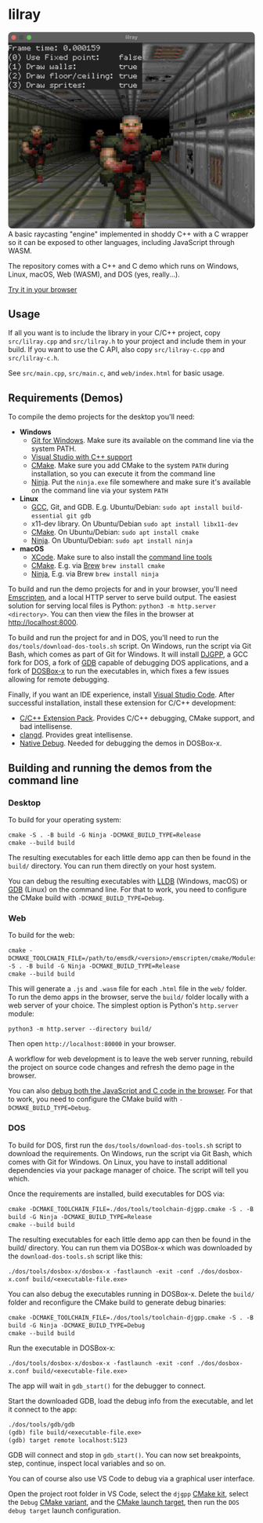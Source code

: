 # lilray
![](screenshot.png)
A basic raycasting "engine" implemented in shoddy C++ with a C wrapper so it can be exposed to other languages, including JavaScript through WASM.

The repository comes with a C++ and C demo which runs on Windows, Linux, macOS, Web (WASM), and DOS (yes, really...).

[Try it in your browser](https://marioslab.io/dump/lilray/)

## Usage
If all you want is to include the library in your C/C++ project, copy `src/lilray.cpp` and `src/lilray.h` to your project and include them in your build. If you want to use the C API, also copy `src/lilray-c.cpp` and `src/lilray-c.h`.

See `src/main.cpp`, `src/main.c`, and `web/index.html` for basic usage.

## Requirements (Demos)
To compile the demo projects for the desktop you'll need:

* **Windows**
    * [Git for Windows](https://git-scm.com/download/win). Make sure its available on the command line via the system PATH.
    * [Visual Studio with C++ support](https://visualstudio.microsoft.com/vs/features/cplusplus/)
    * [CMake](https://cmake.org/download/). Make sure you add CMake to the system `PATH` during installation, so you can execute it from the command line
    * [Ninja](https://github.com/ninja-build/ninja/releases). Put the `ninja.exe` file somewhere and make sure it's available on the command line via your system `PATH`
* **Linux**
    * [GCC](https://gcc.gnu.org/), Git, and GDB. E.g. Ubuntu/Debian: `sudo apt install build-essential git gdb`
    * x11-dev library. On Ubuntu/Debian `sudo apt install libx11-dev`
    * [CMake](https://cmake.org/download/). On Ubuntu/Debian: `sudo apt install cmake`
	* [Ninja](https://github.com/ninja-build/ninja/releases). On Ubuntu/Debian: `sudo apt install ninja`
* **macOS**
    * [XCode](https://developer.apple.com/xcode/). Make sure to also install the [command line tools](https://mac.install.guide/commandlinetools/4.html)
    * [CMake](https://cmake.org/download/). E.g. via [Brew](https://brew.sh/) `brew install cmake`
    * [Ninja](https://github.com/ninja-build/ninja/releases), E.g. via Brew `brew install ninja`


To build and run the demo projects for and in your browser, you'll need [Emscripten](https://emscripten.org/), and a local HTTP server to serve build output. The easiest solution for serving local files is Python: `python3 -m http.server <directory>`.  You can then view the files in the browser at [http://localhost:8000](http://localhost:8000).

To build and run the project for and in DOS, you'll need to run the `dos/tools/download-dos-tools.sh` script. On Windows, run the script via Git Bash, which comes as part of Git for Windows. It will install [DJGPP](https://www.delorie.com/djgpp/), a GCC fork for DOS, a fork of [GDB](https://github.com/badlogic/gdb-7.1a-djgpp) capable of debugging DOS applications, and a fork of [DOSBox-x](https://github.com/badlogic/dosbox-x) to run the executables in, which fixes a few issues allowing for remote debugging.

Finally, if you want an IDE experience, install [Visual Studio Code](https://code.visualstudio.com/). After successful installation, install these extension for C/C++ development:

* [C/C++ Extension Pack](https://marketplace.visualstudio.com/items?itemName=ms-vscode.cpptools-extension-pack). Provides C/C++ debugging, CMake support, and bad intellisense.
* [clangd](https://marketplace.visualstudio.com/items?itemName=llvm-vs-code-extensions.vscode-clangd). Provides great intellisense.
* [Native Debug](https://marketplace.visualstudio.com/items?itemName=webfreak.debug). Needed for debugging the demos in DOSBox-x.


## Building and running the demos from the command line
### Desktop
To build for your operating system:
```
cmake -S . -B build -G Ninja -DCMAKE_BUILD_TYPE=Release
cmake --build build
```

The resulting executables for each little demo app can then be found in the `build/` directory. You can run them directly on your host system.

You can debug the resulting executables with [LLDB](https://lldb.llvm.org/) (Windows, macOS) or [GDB](https://www.sourceware.org/gdb/) (Linux) on the command line. For that to work, you need to configure the CMake build with `-DCMAKE_BUILD_TYPE=Debug`.

### Web
To build for the web:
```
cmake -DCMAKE_TOOLCHAIN_FILE=/path/to/emsdk/<version>/emscripten/cmake/Modules/Platform/Emscripten.cmake -S . -B build -G Ninja -DCMAKE_BUILD_TYPE=Release
cmake --build build
```

This will generate a `.js` and `.wasm` file for each `.html` file in the `web/` folder. To run the demo apps in the browser, serve the `build/` folder locally with a web server of your choice. The simplest option is Python's `http.server` module:

```
python3 -m http.server --directory build/
```

Then open `http://localhost:80000` in your browser.

A workflow for web development is to leave the web server running, rebuild the project on source code changes and refresh the demo page in the browser.

You can also [debug both the JavaScript and C code in the browser](https://developer.chrome.com/blog/wasm-debugging-2020/). For that to work, you need to configure the CMake build with `-DCMAKE_BUILD_TYPE=Debug`.

### DOS
To build for DOS, first run the `dos/tools/download-dos-tools.sh` script to download the requirements. On Windows, run the script via Git Bash, which comes with Git for Windows. On Linux, you have to install additional dependencies via your package manager of choice. The script will tell you which.

Once the requirements are installed, build executables for DOS via:

```
cmake -DCMAKE_TOOLCHAIN_FILE=./dos/tools/toolchain-djgpp.cmake -S . -B build -G Ninja -DCMAKE_BUILD_TYPE=Release
cmake --build build
```

The resulting executables for each little demo app can then be found in the build/ directory. You can run them via DOSBox-x which was downloaded by the `download-dos-tools.sh` script like this:

```
./dos/tools/dosbox-x/dosbox-x -fastlaunch -exit -conf ./dos/dosbox-x.conf build/<executable-file.exe>
```

You can also debug the executables running in DOSBox-x. Delete the `build/` folder and reconfigure the CMake build to generate debug binaries:

```
cmake -DCMAKE_TOOLCHAIN_FILE=./dos/tools/toolchain-djgpp.cmake -S . -B build -G Ninja -DCMAKE_BUILD_TYPE=Debug
cmake --build build
```

Run the executable in DOSBox-x:

```
./dos/tools/dosbox-x/dosbox-x -fastlaunch -exit -conf ./dos/dosbox-x.conf build/<executable-file.exe>
```

The app will wait in `gdb_start()` for the debugger to connect.

Start the downloaded GDB, load the debug info from the executable, and let it connect to the app:

```
./dos/tools/gdb/gdb
(gdb) file build/<executable-file.exe>
(gdb) target remote localhost:5123
```

GDB will connect and stop in `gdb_start()`. You can now set breakpoints, step, continue, inspect local variables and so on.

You can of course also use VS Code to debug via a graphical user interface.

Open the project root folder in VS Code, select the `djgpp` [CMake kit](https://vector-of-bool.github.io/docs/vscode-cmake-tools/kits.html), select the `Debug` [CMake variant](https://vector-of-bool.github.io/docs/vscode-cmake-tools/getting_started.html#selecting-a-variant), and the [CMake launch target](https://vector-of-bool.github.io/docs/vscode-cmake-tools/debugging.html#selecting-a-launch-target), then run the `DOS debug target` launch configuration.